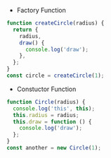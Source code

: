 - Factory Function
```js
function createCircle(radius) {
  return {
    radius,
    draw() {
      console.log('draw');
    },
  };
}
const circle = createCircle(1);
```
- Constuctor Function
```js
function Circle(radius) {
  console.log('this', this);
  this.radius = radius;
  this.draw = function () {
    console.log('draw');
  };
}
const another = new Circle(1);
```